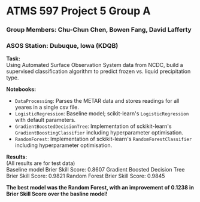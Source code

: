 # ATMS 597 Project 5 Group A
### Group Members: Chu-Chun Chen, Bowen Fang, David Lafferty
### ASOS Station: Dubuque, Iowa (KDQB)

<b>Task:</b><br>
Using Automated Surface Observation System data from NCDC, build a supervised classification algorithm to predict frozen vs. liquid precipitation type.

<b>Notebooks:</b>
- `DataProcessing`: Parses the METAR data and stores readings for all yeares in a single csv file.
- `LogisticRegression`: Baseline model; scikit-learn's `LogisticRegression` with default parameters.
- `GradientBoostedDecisionTree`: Implementation of sckikit-learn's `GradientBoostingClassifier` including hyperparameter optimisation.
- `RandomForest`: Implementation of sckikit-learn's `RandomForestClassifier` including hyperparameter optimisation.

<b>Results:</b><br>
(All results are for test data)<br>
Baseline model Brier Skill Score: 0.8607
Gradient Boosted Decision Tree Brier Skill Score: 0.9821
Random Forest Brier Skill Score: 0.9845

<b>The best model was the Random Forest, with an improvement of 0.1238 in Brier Skill Score over the basline model!</b>